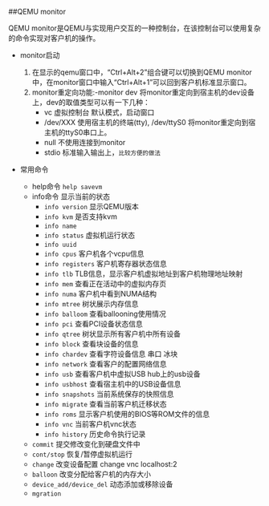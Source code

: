 ##QEMU monitor  

QEMU monitor是QEMU与实现用户交互的一种控制台，在该控制台可以使用复杂的命令实现对客户机的操作。


* monitor启动  
  1. 在显示的qemu窗口中，“Ctrl+Alt+2”组合键可以切换到QEMU monitor中，在monitor窗口中输入“Ctrl+Alt+1”可以回到客户机标准显示窗口。
  2. monitor重定向功能:-monitor dev 将monitor重定向到宿主机的dev设备上，dev的取值类型可以有一下几种：
		* vc 虚拟控制台 默认模式，启动窗口
		* /dev/XXX 使用宿主机的终端(tty), /dev/ttyS0 将monitor重定向到宿主机的ttyS0串口上。
		* null 不使用连接到monitor
		* stdio 标准输入输出上，`比较方便的做法`

* 常用命令
	* help命令  `help savevm`
	* info命令 显示当前的状态
		* `info version` 显示QEMU版本
		* `info kvm` 是否支持kvm
		* `info name`
		* `info status` 虚拟机运行状态
		* `info uuid`
		* `info cpus` 客户机各个vcpu信息
		* `info registers` 客户机寄存器状态信息
		* `info tlb` TLB信息，显示客户机虚拟地址到客户机物理地址映射
		* `info mem` 查看正在活动中的虚拟内存页
		* `info numa` 客户机中看到NUMA结构
		* `info mtree` 树状展示内存信息
		* `info balloom` 查看ballooning使用情况
		* `info pci` 查看PCI设备状态信息
		* `info qtree` 树状显示所有客户机中所有设备
		* `info block` 查看块设备的信息
		* `info chardev` 查看字符设备信息  串口 冰块
		* `info network` 查看客户的配置网络信息
		* `info usb` 查看客户机中虚拟USB hub上的usb设备
		* `info usbhost` 查看宿主机中的USB设备信息
		* `info snapshots` 当前系统保存的快照信息
		* `info migrate` 查看当前客户机迁移状态
		* `info roms` 显示客户机使用的BIOS等ROM文件的信息
		* `info vnc` 当前客户机vnc状态
		* `info history` 历史命令执行记录
	* `commit` 提交修改变化到硬盘文件中
	* `cont/stop` 恢复/暂停虚拟机运行
	* `change` 改变设备配置 change vnc localhost:2 
	* `balloon` 改变分配给客户机的内存大小
	* `device_add/device_del` 动态添加或移除设备
	* `mgration`